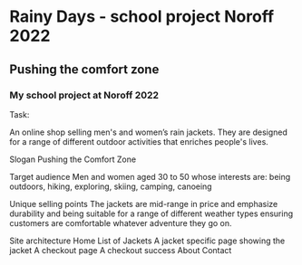# Rainy Days - school project Noroff 2022

## Pushing the comfort zone 


### My school project at Noroff 2022



Task:

An online shop selling men's and women’s rain jackets. They are designed for a range of different outdoor activities that enriches people's lives.

Slogan
Pushing the Comfort Zone

Target audience
Men and women aged 30 to 50 whose interests are: being outdoors, hiking, exploring, skiing, camping, canoeing

Unique selling points
The jackets are mid-range in price and emphasize durability and being suitable for a range of different weather types ensuring customers are comfortable whatever adventure they go on.

Site architecture
Home
List of Jackets
A jacket specific page showing the jacket
A checkout page
A checkout success
About
Contact
